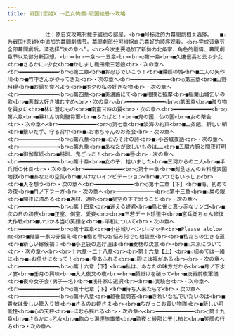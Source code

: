 ```yaml
---
title: 戦国†恋姫X ～乙女絢爛☆戦国絵巻～攻略
---
```


                注：原日文攻略刊载于誠也の部屋。<br>■号标注的为幕間劇相关选择。　　■☆为戦国†恋姫X中追加的幕間劇情节。幕間劇部分可根据自己喜好的顺序观看。<br>完成该章节全部幕間劇后，请选择“次の章へ”。<br>今次主要追加了新勢力北条家、角色的剧情、幕間劇章节以及部分新回想。<br><br>一章～十五章<br><br>○第一章<br>■久遠信長と云ふ少女<br>■さるかに☆少女<br>■かしまし織田衆三若娘<br>・次の章へ<br>━━━━━━━━━━━━<br>○第二章<br>■お忍びでいこう！<br>■帰蝶の城<br>■二人の矢作川<br>■竹中さんがやってきた<br>・次の章へ<br>━━━━━━━━━━━━<br>○第三章<br>■山野料理<br>■お鍋を食べよう<br>■ボクの私の好きな物<br>・次の章へ<br>━━━━━━━━━━━━<br>○第四章<br>■美濃路にて<br>■相撲と按摩<br>■稲葉山城乞いの歌<br>■悪戯大好き猫むすめ<br>・次の章へ<br>━━━━━━━━━━━━<br>○第五章<br>■贈り物を貴女に<br>■林に潜むもの<br>■南蛮甘味の罠<br>・次の章へ<br>━━━━━━━━━━━━<br>○第六章<br>■暴れん坊剣聖将軍<br>■ふたばと！<br>■鬼の国、仏の国<br>■女の茶会<br>・次の章へ<br>━━━━━━━━━━━━<br>○第七章<br>■淡海の約束<br>■二条館、新しい朝<br>■繋いだ手、守る背中<br>■☆お市ちゃんのお茶会<br>・次の章へ<br>━━━━━━━━━━━━<br>○第八章<br>■☆おみそ汁の詩<br>■☆小谷城夜話<br>・次の章へ<br>━━━━━━━━━━━━<br>○第九章<br>■あなたが欲しいものは……<br>■五臓六腑と闇夜灯明<br>■御伽草紙<br>■特訓、鬼ごっこ！<br><br>■唇<br>・次の章へ<br>━━━━━━━━━━━━<br>○第十章<br>■女の子、拾いました<br>■三河からの二人<br>■半兵衛の休日<br>・次の章へ<br>━━━━━━━━━━━━<br>○第十一章<br>■剣丞さんのお料理天国地獄<br>■あなたの空気<br>■いけないインビテーション<br>■いつでもいっしょ<br><br>■人を想う<br>・次の章へ<br>━━━━━━━━━━━━<br>○第十二章【下】<br>■梅、初めての夜<br>■月ノ下フーガ<br>・次の章へ<br>━━━━━━━━━━━━<br>○第十三章<br>■☆梟の眼<br>■闇夜に清める<br>■適材、適所<br>■星空の下で思うこと<br>・次の章へ<br>━━━━━━━━━━━━<br>○第十四章<br>■迷える姫君<br>■鳥と雀と真っ赤なリンゴ<br>■次の日の初夜<br>■正室、側室、愛妾<br><br>■三若デート珍道中<br>■宮兵衛ちゃん修復大作戦<br>■いつか本当の笑顔を<br>■☆平和について<br>・次の章へ<br>━━━━━━━━━━━━<br>○第十五章<br>■小谷城リベンジ☆マッチ<br>■Please alolow me<br>■鬼婆一家の赤備え<br>■梅と雫のお悩み何でも相談室<br><br>■私たちの生きる道<br>■新しい嫁候補？<br>■小豆袋の逃げ道は<br>■麦穂の決意<br><br>■☆未来について<br>・次の章へ<br><br>十六章～二十八章<br><br>第十六章【上】<br>■☆初めては一緒に<br>■☆お任せになって！<br>■☆雫あふれる<br>■☆殿には福がある<br><br>・次の章へ<br>━━━━━━━━━━━━<br>○第十六章【下】<br>■私は、あなたの味方だから<br>■月ノ下水ノ宴<br>■壬月の興味<br>■大人夜叉の夜<br><br>■願掛けを破って<br>■決戦前夜軍議<br>■夜の女子会(男子一名)<br>■浅井家の選択<br><br>■☆実験台<br>・次の章へ<br>━━━━━━━━━━━━<br>○第十七章【下】<br>■待ち人来たらず<br>・次の章へ<br>━━━━━━━━━━━━<br>○第十八章<br>■越後龍問答<br>■きれいな私でいたいのは<br>■貴女は愛しい籠入り娘<br>■さるのお姫さま<br><br>■ちびっこお買い物隊<br>■新しい可能性<br>■心の天秤<br>■☆ほむら揺れる<br>・次の章へ<br>━━━━━━━━━━━━<br>○第十九章<br>■さるかに☆乙女<br>■鞠のっ湯煙旅事情<br>■歌夜と綾那と干し柿と<br>■笑顔の行方<br>・次の章へ
              
